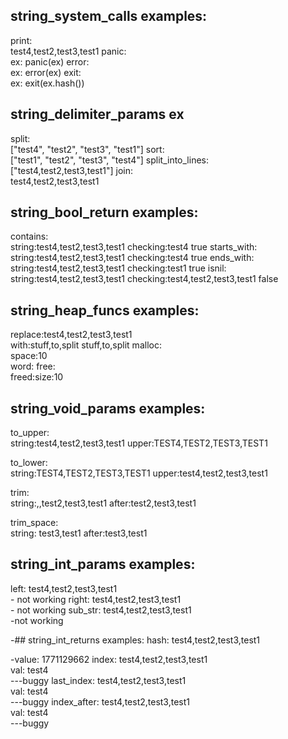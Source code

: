 ##  string_system_calls examples:
print: 	 	 	 
 	test4,test2,test3,test1
panic: 	 	 	 
 	ex: panic(ex)
error: 	 	 	 
 	ex: error(ex)
exit: 	 	 	 
 	ex: exit(ex.hash())

##  string_delimiter_params ex
split: 	 	 	 
 	["test4", "test2", "test3", "test1"]
sort: 	 	 	 
 	["test1", "test2", "test3", "test4"]
split_into_lines: 	 	 	 
 	["test4,test2,test3,test1"]
join: 	 	 	 
 	test4,test2,test3,test1

##  string_bool_return examples:
contains: 	 	 	 
 	string:test4,test2,test3,test1
 	checking:test4
 	true
starts_with: 	 	 	 
 	string:test4,test2,test3,test1
 	checking:test4
 	true
ends_with: 	 	 	 
 	string:test4,test2,test3,test1
 	checking:test1
 	true
isnil: 	 	 	 
 	string:test4,test2,test3,test1
 	checking:test4,test2,test3,test1
 	false

##  string_heap_funcs examples:
replace:test4,test2,test3,test1	 	 	 
 	with:stuff,to,split
 	stuff,to,split
malloc: 	 	 	 
 	space:10	 	 	 
 	word:
free: 	 	 	 
 	freed:size:10	 	 	 
 	
##  string_void_params examples:
to_upper: 	 	 	 
 	string:test4,test2,test3,test1
 	upper:TEST4,TEST2,TEST3,TEST1
 	
to_lower: 	 	 	 
 	string:TEST4,TEST2,TEST3,TEST1
 	upper:test4,test2,test3,test1
 	
trim: 	 	 	 
 	string:,,test2,test3,test1
 	after:test2,test3,test1
 	
trim_space: 	 	 	 
 	string: test3,test1
 	after:test3,test1
 	

## string_int_params examples:
left: test4,test2,test3,test1	 	 	 
 	- not working
right: test4,test2,test3,test1	 	 	 
 	- not working
sub_str: test4,test2,test3,test1	 	 	 
 	 -not working

 -##  string_int_returns examples:
hash: test4,test2,test3,test1	 	 	 
 	
 -value: 1771129662
index: test4,test2,test3,test1	 	 	 
 	val: test4	 	 	 
 	 ---buggy
last_index: test4,test2,test3,test1	 	 	 
 	val: test4	 	 	 
 	 ---buggy
index_after: test4,test2,test3,test1	 	 	 
 	val: test4	 	 	 
 	 ---buggy

